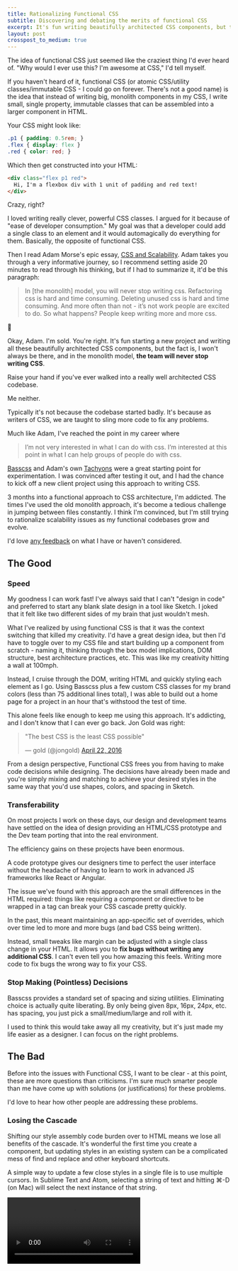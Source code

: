 ```yaml
---
title: Rationalizing Functional CSS
subtitle: Discovering and debating the merits of functional CSS
excerpt: It's fun writing beautifully architected CSS components, but the fact is, I won't always be there, and in the monolith model, the team will never stop writing CSS. Functional CSS is the idea that instead of writing big, monolith components in my CSS, I write small, single property, immutable classes that can be assembled into a larger component in HTML.
layout: post
crosspost_to_medium: true
---
```


The idea of functional CSS just seemed like the craziest thing I'd ever heard of. "Why would I ever use this? I'm awesome at CSS," I'd tell myself.

If you haven't heard of it, functional CSS (or atomic CSS/utility classes/immutable CSS - I could go on forever. There's not a good name) is the idea that instead of writing big, monolith components in my CSS, I write small, single property, immutable classes that can be assembled into a larger component in HTML.

Your CSS might look like:

```css
.p1 { padding: 0.5rem; }
.flex { display: flex }
.red { color: red; }
```

Which then get constructed into your HTML:

```html
<div class="flex p1 red">
  Hi, I'm a flexbox div with 1 unit of padding and red text!
</div>
```

Crazy, right?

I loved writing really clever, powerful CSS classes. I argued for it because of "ease of developer consumption." My goal was that a developer could add a single class to an element and it would automagically do everything for them. Basically, the opposite of functional CSS.

Then I read Adam Morse's epic essay, [CSS and Scalability](http://mrmrs.io/writing/2016/03/24/scalable-css/). Adam takes you through a very informative journey, so I recommend setting aside 20 minutes to read through his thinking, but if I had to summarize it, it'd be this paragraph:

> In [the monolith] model, you will never stop writing css. Refactoring css is hard and time consuming. Deleting unused css is hard and time consuming. And more often than not - it’s not work people are excited to do. So what happens? People keep writing more and more css.

🤔

Okay, Adam. I'm sold. You're right. It's fun starting a new project and writing all these beautifully architected CSS components, but the fact is, I won't always be there, and in the monolith model, **the team will never stop writing CSS**.

Raise your hand if you've ever walked into a really well architected CSS codebase.

Me neither.

Typically it's not because the codebase started badly. It's because as writers of CSS, we are taught to sling more code to fix any problems.

Much like Adam, I've reached the point in my career where

> I’m not very interested in what I can do with css. I’m interested at this point in what I can help groups of people do with css.

[Basscss](http://basscss.com/) and Adam's own [Tachyons](http://tachyons.io) were a great starting point for experimentation. I was convinced after testing it out, and I had the chance to kick off a new client project using this approach to writing CSS.

3 months into a functional approach to CSS architecture, I'm addicted. The times I've used the old monolith approach, it's become a tedious challenge in jumping between files constantly. I think I'm convinced, but I'm still trying to rationalize scalability issues as my functional codebases grow and evolve.

I'd love [any feedback](http://twitter.com/marcelosomers) on what I have or haven't considered.

## The Good

### Speed
My goodness I can work fast! I've always said that I can't "design in code" and preferred to start any blank slate design in a tool like Sketch. I joked that it felt like two different sides of my brain that just wouldn't mesh.

What I've realized by using functional CSS is that it was the context switching that killed my creativity. I'd have a great design idea, but then I'd have to toggle over to my CSS file and start building up a component from scratch - naming it, thinking through the box model implications, DOM structure, best architecture practices, etc. This was like my creativity hitting a wall at 100mph.

Instead, I cruise through the DOM, writing HTML and quickly styling each element as I go. Using Basscss plus a few custom CSS classes for my brand colors (less than 75 additional lines total), I was able to build out a home page for a project in an hour that's withstood the test of time.

This alone feels like enough to keep me using this approach. It's addicting, and I don't know that I can ever go back. Jon Gold was right:

<blockquote class="twitter-tweet" data-lang="en"><p lang="en" dir="ltr">&quot;The best CSS is the least CSS possible&quot;</p>&mdash; gold (@jongold) <a href="https://twitter.com/jongold/status/723542422689595392">April 22, 2016</a></blockquote>
<script async src="//platform.twitter.com/widgets.js" charset="utf-8"></script>

From a design perspective, Functional CSS frees you from having to make code decisions while designing. The decisions have already been made and you're simply mixing and matching to achieve your desired styles in the same way that you'd use shapes, colors, and spacing in Sketch.

### Transferability

On most projects I work on these days, our design and development teams have settled on the idea of design providing an HTML/CSS prototype and the Dev team porting that into the real environment.

The efficiency gains on these projects have been enormous.

A code prototype gives our designers time to perfect the user interface without the headache of having to learn to work in advanced JS frameworks like React or Angular.

The issue we've found with this approach are the small differences in the HTML required: things like requiring a component or directive to be wrapped in a tag can break your CSS cascade pretty quickly.

In the past, this meant maintaining an app-specific set of overrides, which over time led to more and more bugs (and bad CSS being written).

Instead, small tweaks like margin can be adjusted with a single class change in your HTML. It allows you to **fix bugs without writing any additional CSS**. I can't even tell you how amazing this feels. Writing more code to fix bugs the wrong way to fix your CSS.

### Stop Making (Pointless) Decisions

Basscss provides a standard set of spacing and sizing utilities. Eliminating choice is actually quite liberating. By only being given 8px, 16px, 24px, etc. has spacing, you just pick a small/medium/large and roll with it.

I used to think this would take away all my creativity, but it's just made my life easier as a designer. I can focus on the right problems.

## The Bad

Before into the issues with Functional CSS, I want to be clear - at this point, these are more questions than criticisms. I'm sure much smarter people than me have come up with solutions (or justifications) for these problems.

I'd love to hear how other people are addressing these problems.

### Losing the Cascade

Shifting our style assembly code burden over to HTML means we lose all benefits of the cascade. It's wonderful the first time you create a component, but updating styles in an existing system can be a complicated mess of find and replace and other keyboard shortcuts.

A simple way to update a few close styles in a single file is to use multiple cursors. In Sublime Text and Atom, selecting a string of text and hitting ⌘-D (on Mac) will select the next instance of that string.

<video controls src="/img/multiple-cursors.mp4" class="fit">

But this presumes you created multiple of the same "components" by putting the utility classes in the same order, especially when doing find and replace across multiple pages. Otherwise, there is no easy way to search across your entire application to find where similar components were implemented.

This might be my single biggest concern about implementing functional CSS in a large app. Just imagine a standard "box" component made up of 7-10 utility classes. If you wanted to change the font size inside all the boxes, you'd need find every instance across your app and update each one manually.

That leaves a lot of room for error.

### Reusability of Components

With functional CSS, creating a "component" is simply mashing together a bunch of classes. Reusing the component would require you to happen to use the same classes again in a different place.

Once again: a lot of room for error.

The long-term solution here might come by implementing a Pattern Library to document components and provide simple copy and paste snippets. Even better, by documenting, you easily provide "options" if necessary by describing certain types of classes that could be mixed and matched to achieve variations of the component. For example, maybe a card could have different header colors that are easily swapped by using a `bg-color` class.

Combined with the prior issue of losing the cascade, long term reusability and the ability to update the major challenges I've encountered when working with functional CSS.

A possible fix if you are working with components would be to add a named class for each component. It would be descriptive in that you wouldn't actually apply any CSS to the class, but it would be used to find instances of a particular component throughout your codebase.

```html
<div class="box-component flex p2 bg-blue white h4 bold">
  The .box-component class wouldn't actually style anything, it would merely be a search key for finding instances where the box component gets used.
</div>
```

Utility classes are easier to implement, but long term usability, reusability, and the ability to update for large teams should be considered early on.

### Responsive

Your string of classes is going to get quite complex if your design changes too much throughout breakpoints. Early on, it's nice to do something like `class="m2 md-m0"` to get 2 units of margin up to the medium breakpoint and then 0 margin above that.

But there was one situation in my test project that restyled my navigation as a slide in menu on mobile, but was a standard horizontal list on desktop sizes. It quickly got out of control:

```html
<nav class="fixed top-0 right-0 bottom-0 left-0 z4 bg-red flex-start md-relative md-flex-auto md-min-width-0">

</nav>
```

This was just the start and more classes came on later to style colors. When your design varies substantially between breakpoints, it can be a challenge to implement the classes (and your [class order becomes another problem](#standard-class-order) - we'll discuss that in a bit).

Combat this by establishing standards early on for how to handle responsive - things like naming conventions, breakpoints, and standardizing on min or max width.

### Managing State

A common situation I find myself in is hiding a component by default and then clicking on something to show it. I might write a monolith CSS class like this:

```css
.nav { display: none; }

.nav.is-open { display: block; }
```

Where Javascript would toggle `.is-open`. to show my navigation. Instead, my JavaScript would now be toggling a utility class of `.block` or similar:

```html
<nav class="hide block">
  .block gets toggled by JavaScript to show this element. It's also not terribly readable.
</nav>
```

Not too complicated on a small component for the sake of demonstration. But even in this case, you'd have to ensure that `.block` overrides `.hide` or remove `.hide` altogether (and rememebr to toggle it back). In a more complicated component, say where the position and styles change as well, this is a lot to remember to toggle via JavaScript.

Not a deal breaker, but it's definitely easier to formulate your component in the CSS and just toggle a single class to handle all the styling.

### Standard Class Order

Any project with more than one developer is going to have to set some standards around what order your classes should be put in. Otherwise you're going to be hunting and pecking through your class list to find what's being applied. I'm personally a fan of the [concentric model](https://github.com/brigade/scss-lint/blob/master/data/property-sort-orders/concentric.txt). But on top of source order, your team should decide if all the break points should be grouped together:

```html
<div class="flex m0 p0 md-m2 md-p2">
  The breakpoints are grouped
</div>
```

or the properties themselves:

```html
<div class="flex m0 md-m2 p0 md-p2">
  The properties are grouped
</div>
```

I haven't quite found which I prefer, so I'd be curious to know how other teams are handling this.

### Documentation

In my CSS, I'll often document strange properties and why I put something in a particular spot. Case in point:

<blockquote class="twitter-tweet" data-lang="en"><p lang="en" dir="ltr">Oh IE11, the things I still have to do for you 🖕🏻 <a href="https://t.co/Kca4VgHIJl">pic.twitter.com/Kca4VgHIJl</a></p>&mdash; Marcelo Somers (@marcelosomers) <a href="https://twitter.com/marcelosomers/status/738028428322996224">June 1, 2016</a></blockquote>
<script async src="//platform.twitter.com/widgets.js" charset="utf-8"></script>

I could document why an immutable class exists in my CSS, but it'd be a bit more strange to put why I added it to a particular HTML element within my HTML markup.

## Conclusion

Overall I'm very happy with the functional approach to CSS. It's one of those things that once you see you can't unsee, and each time the change-averse part of my brain tries to write a monolith CSS class, I find myself drifting and uninterested in architecting CSS.

I find myself wanting to be done writing CSS. I want to write some classes early on in a project, and get designing by assembling those lego bricks. Having to make code decisions late in a project just feels out of place - like I'm wasting my time writing CSS rather than actually solving real usability problems.

I'd love to [hear from you if you've adopted this approach](https://twitter.com/marcelosomers). If you're interested in learning more about functional CSS I highly recommend following [Adam Morse](https://twitter.com/_mrmrs), [Jon Gold](https://twitter.com/jongold), and [Brent Jackson](https://twitter.com/jxnblk) who are really pushing this forward.
